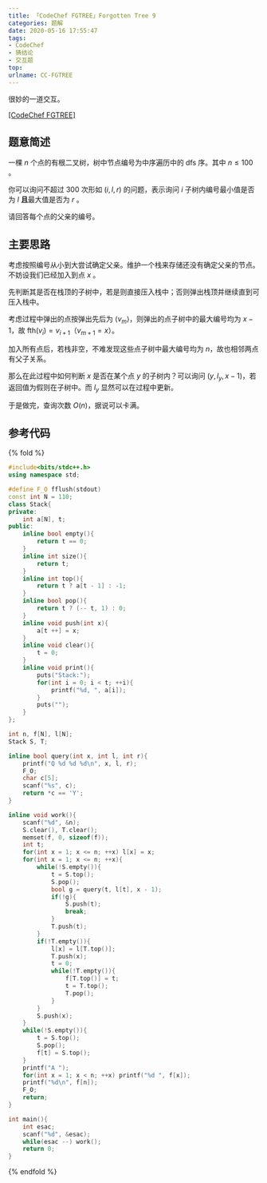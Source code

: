 ```yaml
---
title: 「CodeChef FGTREE」Forgotten Tree 9
categories: 题解
date: 2020-05-16 17:55:47
tags:
- CodeChef
- 猜结论
- 交互题
top:
urlname: CC-FGTREE
---
```


很妙的一道交互。

[[CodeChef FGTREE]](https://www.codechef.com/problems/FGTREE)

## 题意简述

一棵 $n$ 个点的有根二叉树，树中节点编号为中序遍历中的 dfs 序。其中 $n \le 100$ 。

你可以询问不超过 $300$ 次形如 $(i, l, r)$ 的问题，表示询问 $i$ 子树内编号最小值是否为 $l$ **且**最大值是否为 $r$ 。

请回答每个点的父亲的编号。

<!-- more -->

## 主要思路

考虑按照编号从小到大尝试确定父亲。维护一个栈来存储还没有确定父亲的节点。不妨设我们已经加入到点 $x$ 。

先判断其是否在栈顶的子树中，若是则直接压入栈中；否则弹出栈顶并继续直到可压入栈中。

考虑过程中弹出的点按弹出先后为 $\langle v_m\rangle$，则弹出的点子树中的最大编号均为 $x - 1$，故 $\mathrm{fth}(v_i) = v_{i + 1}$（$v_{m + 1} = x$）。

加入所有点后，若栈非空，不难发现这些点子树中最大编号均为 $n$，故也相邻两点有父子关系。

那么在此过程中如何判断 $x$ 是否在某个点 $y$ 的子树内？可以询问 $(y, l_y, x - 1)$，若返回值为假则在子树中。而 $l_y$ 显然可以在过程中更新。

于是做完，查询次数 $O(n)$，据说可以卡满。

## 参考代码

{% fold %}
```cpp
#include<bits/stdc++.h>
using namespace std;

#define F_O fflush(stdout)
const int N = 110;
class Stack{
private:
    int a[N], t;
public:
    inline bool empty(){
        return t == 0;
    }
    inline int size(){
        return t;
    }
    inline int top(){
        return t ? a[t - 1] : -1;
    }
    inline bool pop(){
        return t ? (-- t, 1) : 0;
    }
    inline void push(int x){
        a[t ++] = x;
    }
    inline void clear(){
        t = 0;
    }
    inline void print(){
        puts("Stack:");
        for(int i = 0; i < t; ++i){
            printf("%d, ", a[i]);
        }
        puts("");
    }
};

int n, f[N], l[N];
Stack S, T;

inline bool query(int x, int l, int r){
    printf("Q %d %d %d\n", x, l, r);
    F_O;
    char c[5];
    scanf("%s", c);
    return *c == 'Y';
}

inline void work(){
    scanf("%d", &n);
    S.clear(), T.clear();
    memset(f, 0, sizeof(f));
    int t;
    for(int x = 1; x <= n; ++x) l[x] = x;
    for(int x = 1; x <= n; ++x){
        while(!S.empty()){
            t = S.top();
            S.pop();
            bool g = query(t, l[t], x - 1);
            if(!g){
                S.push(t);
                break;
            }
            T.push(t);
        }
        if(!T.empty()){
            l[x] = l[T.top()];
            T.push(x);
            t = 0;
            while(!T.empty()){
                f[T.top()] = t;
                t = T.top();
                T.pop();
            }
        }
        S.push(x);
    }
    while(!S.empty()){
        t = S.top();
        S.pop();
        f[t] = S.top();
    }
    printf("A ");
    for(int x = 1; x < n; ++x) printf("%d ", f[x]);
    printf("%d\n", f[n]);
    F_O;
    return;
}

int main(){
    int esac;
    scanf("%d", &esac);
    while(esac --) work();
	return 0;
}
```
{% endfold %}